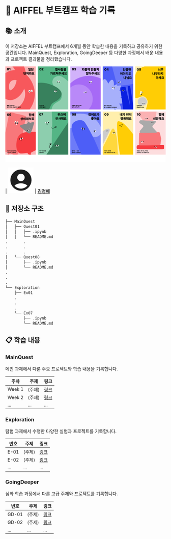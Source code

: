 # 🌟 AIFFEL 부트캠프 학습 기록

## 📚 소개
이 저장소는 AIFFEL 부트캠프에서 6개월 동안 학습한 내용을 기록하고 공유하기 위한 공간입니다. MainQuest, Exploration, GoingDeeper 등 다양한 과정에서 배운 내용과 프로젝트 결과물을 정리했습니다.

![](./image/AIFFEL_10.png)

| <img src="./image/account_circle.png" width=80> | [**김청해**](https://www.notion.so/modulabs/1b95c8e5427d80bbb2fbfdbc52422fcb?pvs=4)

## 📂 저장소 구조
```
├── MainQuest
│   ├── Quest01
│   │   ├── .ipynb
│   │   └── README.md
.		.
.		.
.		.
│   └── Quest08
│       ├── .ipynb
│       └── README.md
.
.
.
└── Exploration
    ├── Ex01
    .
    .
    .
    └── Ex07
        ├── .ipynb
        └── README.md
```

## 📋 학습 내용

### MainQuest
메인 과제에서 다룬 주요 프로젝트와 학습 내용을 기록합니다.

| 주차 | 주제 | 링크 |
|------|------|------|
| Week 1 | (주제) | [링크]() |
| Week 2 | (주제) | [링크]() |
| ... | ... | ... |

### Exploration
탐험 과제에서 수행한 다양한 실험과 프로젝트를 기록합니다.

| 번호 | 주제 | 링크 |
|------|------|------|
| E-01 | (주제) | [링크]() |
| E-02 | (주제) | [링크]() |
| ... | ... | ... |

### GoingDeeper
심화 학습 과정에서 다룬 고급 주제와 프로젝트를 기록합니다.

| 번호 | 주제 | 링크 |
|------|------|------|
| GD-01 | (주제) | [링크]() |
| GD-02 | (주제) | [링크]() |
| ... | ... | ... |

